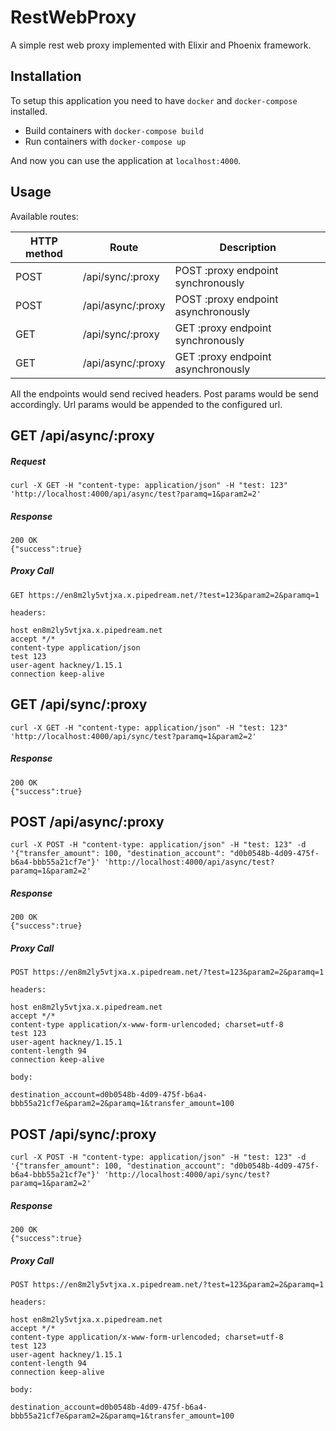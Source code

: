 # RestWebProxy

A simple rest web proxy implemented with Elixir and Phoenix framework.

## Installation

To setup this application you need to have `docker` and `docker-compose` installed.

* Build containers with `docker-compose build`
* Run containers with `docker-compose up`

And now you can use the application at `localhost:4000`.

## Usage

Available routes:

HTTP method | Route                  | Description
----------- | ---------------------- | -------------------------
POST        | /api/sync/:proxy       | POST :proxy endpoint synchronously
POST        | /api/async/:proxy      | POST :proxy endpoint asynchronously
GET         | /api/sync/:proxy       | GET :proxy endpoint synchronously
GET         | /api/async/:proxy      | GET :proxy endpoint asynchronously

All the endpoints would send recived headers.
Post params would be send accordingly.
Url params would be appended to the configured url.

## GET /api/async/:proxy

##### Request

```
curl -X GET -H "content-type: application/json" -H "test: 123"  'http://localhost:4000/api/async/test?paramq=1&param2=2'
```

##### Response
```
200 OK
{"success":true}
```

##### Proxy Call

```
GET https://en8m2ly5vtjxa.x.pipedream.net/?test=123&param2=2&paramq=1

headers:

host en8m2ly5vtjxa.x.pipedream.net
accept */*
content-type application/json
test 123
user-agent hackney/1.15.1
connection keep-alive
```

## GET /api/sync/:proxy

```
curl -X GET -H "content-type: application/json" -H "test: 123"  'http://localhost:4000/api/sync/test?paramq=1&param2=2'
```

##### Response
```
200 OK
{"success":true}
```

## POST /api/async/:proxy

```
curl -X POST -H "content-type: application/json" -H "test: 123" -d '{"transfer_amount": 100, "destination_account": "d0b0548b-4d09-475f-b6a4-bbb55a21cf7e"}' 'http://localhost:4000/api/async/test?paramq=1&param2=2'
```

##### Response
```
200 OK
{"success":true}
```

##### Proxy Call

```
POST https://en8m2ly5vtjxa.x.pipedream.net/?test=123&param2=2&paramq=1

headers:

host en8m2ly5vtjxa.x.pipedream.net
accept */*
content-type application/x-www-form-urlencoded; charset=utf-8
test 123
user-agent hackney/1.15.1
content-length 94
connection keep-alive

body:

destination_account=d0b0548b-4d09-475f-b6a4-bbb55a21cf7e&param2=2&paramq=1&transfer_amount=100
```

## POST /api/sync/:proxy

```
curl -X POST -H "content-type: application/json" -H "test: 123" -d '{"transfer_amount": 100, "destination_account": "d0b0548b-4d09-475f-b6a4-bbb55a21cf7e"}' 'http://localhost:4000/api/sync/test?paramq=1&param2=2'
```

##### Response
```
200 OK
{"success":true}
```

##### Proxy Call

```
POST https://en8m2ly5vtjxa.x.pipedream.net/?test=123&param2=2&paramq=1

headers:

host en8m2ly5vtjxa.x.pipedream.net
accept */*
content-type application/x-www-form-urlencoded; charset=utf-8
test 123
user-agent hackney/1.15.1
content-length 94
connection keep-alive

body:

destination_account=d0b0548b-4d09-475f-b6a4-bbb55a21cf7e&param2=2&paramq=1&transfer_amount=100
```
